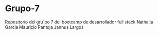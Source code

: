 # Grupo-7
Repositorio del gru`po 7 del bootcamp  de  desarrollador full stack
Nathalia Garcia 
Mauricio Pantoja
Jannus Largos
